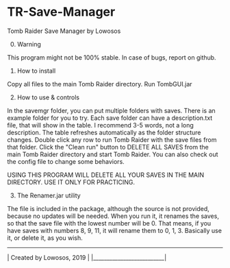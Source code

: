 # TR-Save-Manager
Tomb Raider Save Manager by Lowosos

0) Warning

This program might not be 100% stable. In case of bugs, report on github.

1) How to install

Copy all files to the main Tomb Raider directory. Run TombGUI.jar

2) How to use & controls

In the savemgr folder, you can put multiple folders with saves. There is an example folder for you to try.
Each save folder can have a description.txt file, that will show in the table. I recommend 3-5 words, not a long description.
The table refreshes automatically as the folder structure changes.
Double click any row to run Tomb Raider with the save files from that folder.
Click the "Clean run" button to DELETE ALL SAVES from the main Tomb Raider directory and start Tomb Raider.
You can also check out the config file to change some behaviors.

USING THIS PROGRAM WILL DELETE ALL YOUR SAVES IN THE MAIN DIRECTORY. USE IT ONLY FOR PRACTICING.


3) The Renamer.jar utility

The file is included in the package, although the source is not provided, because no updates will be needed.
When you run it, it renames the saves, so that the save file with the lowest number will be 0.
That means, if you have saves with numbers 8, 9, 11, it will rename them to 0, 1, 3. 
Basically use it, or delete it, as you wish.

___________________________
| Created by Lowosos, 2019 |
|__________________________|
